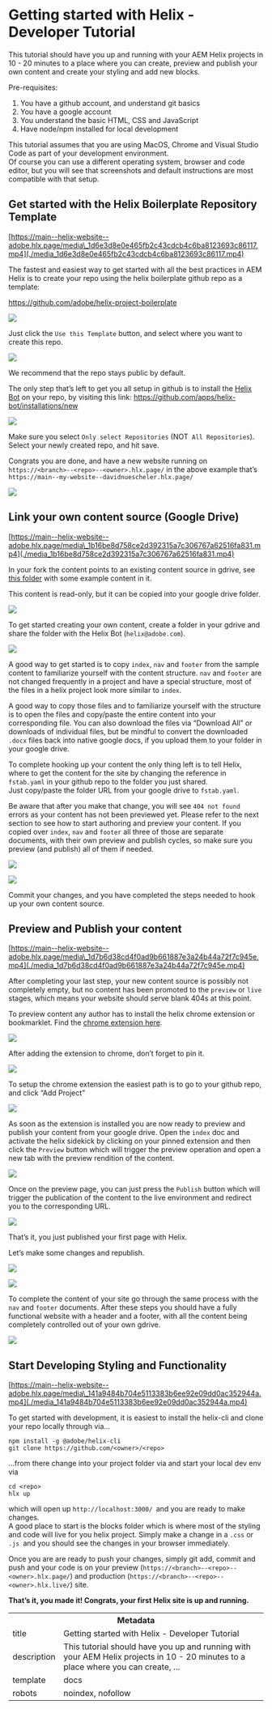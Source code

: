 # Getting started with Helix - Developer Tutorial

This tutorial should have you up and running with your AEM Helix projects in 10 - 20 minutes to a place where you can create, preview and publish your own content and create your styling and add new blocks.

Pre-requisites:

1.  You have a github account, and understand git basics
2.  You have a google account
3.  You understand the basic HTML, CSS and JavaScript
4.  Have node/npm installed for local development

This tutorial assumes that you are using MacOS, Chrome and Visual Studio Code as part of your development environment.\
Of course you can use a different operating system, browser and code editor, but you will see that screenshots and default instructions are most compatible with that setup.

## Get started with the Helix Boilerplate Repository Template

[https://main--helix-website--adobe.hlx.page/media\_1d6e3d8e0e465fb2c43cdcb4c6ba8123693c86117.mp4](./media_1d6e3d8e0e465fb2c43cdcb4c6ba8123693c86117.mp4)

The fastest and easiest way to get started with all the best practices in AEM Helix is to create your repo using the helix boilerplate github repo as a template:

<https://github.com/adobe/helix-project-boilerplate>

![](./media_165bab297e15a33f4742a4f20d8e0a3c3ba42511a.png?width=750\&format=png\&optimize=medium)

Just click the `Use this Template` button, and select where you want to create this repo.

![](./media_15a342b8fddee4d58a6b5cdda64c13e785525a366.png?width=750\&format=png\&optimize=medium)

We recommend that the repo stays public by default.

The only step that’s left to get you all setup in github is to install the [Helix Bot](https://github.com/apps/helix-bot) on your repo, by visiting this link: <https://github.com/apps/helix-bot/installations/new>

![](./media_15c1f25fc4f11bd34bb63ea9f0c99974be835b484.png?width=750\&format=png\&optimize=medium)

Make sure you select `Only select Repositories` (NOT` All Repositories`).\
Select your newly created repo, and hit save.

Congrats you are done, and have a new website running on `https://<branch>--<repo>--<owner>.hlx.page/` in the above example that’s `https://main--my-website--davidnuescheler.hlx.page/`

![](./media_1ea0bbbcde0c84f710fa79b6a08a2f146935aaa45.png?width=750\&format=png\&optimize=medium)

## Link your own content source (Google Drive)

[https://main--helix-website--adobe.hlx.page/media\_1b16be8d758ce2d392315a7c306767a62516fa831.mp4](./media_1b16be8d758ce2d392315a7c306767a62516fa831.mp4)

In your fork the content points to an existing content source in gdrive, see [this folder](https://drive.google.com/drive/folders/1MGzOt7ubUh3gu7zhZIPb7R7dyRzG371j) with some example content in it.

This content is read-only, but it can be copied into your google drive folder.

![](./media_1f81f632a43133455d59aa16af3b48cf1eee5a773.png?width=750\&format=png\&optimize=medium)

To get started creating your own content, create a folder in your gdrive and share the folder with the Helix Bot (`helix@adobe.com`).

![](./media_1a25f536986e81a9ec28e8a67e30ea6dc145e79e0.png?width=750\&format=png\&optimize=medium)

A good way to get started is to copy `index`, `nav` and `footer` from the sample content to familiarize yourself with the content structure. `nav` and `footer` are not changed frequently in a project and have a special structure, most of the files in a helix project look more similar to `index`.

A good way to copy those files and to familiarize yourself with the structure is to open the files and copy/paste the entire content into your corresponding file. You can also download the files via “Download All” or downloads of individual files, but be mindful to convert the downloaded `.docx` files back into native google docs, if you upload them to your folder in your google drive.

To complete hooking up your content the only thing left is to tell Helix, where to get the content for the site by changing the reference in `fstab.yaml` in your github repo to the folder you just shared.\
Just copy/paste the folder URL from your google drive to `fstab.yaml`.

Be aware that after you make that change, you will see `404 not found `errors as your content has not been previewed yet. Please refer to the next section to see how to start authoring and preview your content. If you copied over `index`, `nav` and `footer` all three of those are separate documents, with their own preview and publish cycles, so make sure you preview (and publish) all of them if needed.

![](./media_1e7b9c243af2a857d0a431b20f07aadf2f9bfe562.png?width=750\&format=png\&optimize=medium)

![](./media_19cdf2c1a7b5f93389828aa8de3660d85b7865a9f.png?width=750\&format=png\&optimize=medium)

Commit your changes, and you have completed the steps needed to hook up your own content source.

## Preview and Publish your content

[https://main--helix-website--adobe.hlx.page/media\_1d7b6d38cd4f0ad9b661887e3a24b44a72f7c945e.mp4](./media_1d7b6d38cd4f0ad9b661887e3a24b44a72f7c945e.mp4)

After completing your last step, your new content source is possibly not completely empty, but no content has been promoted to the `preview` or `live `stages, which means your website should serve blank 404s at this point.

To preview content any author has to install the helix chrome extension or bookmarklet. Find the [chrome extension here](https://chrome.google.com/webstore/detail/helix-sidekick-beta/ccfggkjabjahcjoljmgmklhpaccedipo).

![](./media_1b86a3e704dd233972cce318e83a6dda44a787c1f.png?width=750\&format=png\&optimize=medium)

After adding the extension to chrome, don’t forget to pin it.

![](./media_1d7c76f6d5d0e2a5df540a25b77a8aefabfcd2e11.png?width=750\&format=png\&optimize=medium)

To setup the chrome extension the easiest path is to go to your github repo, and click “Add Project”

![](./media_158e5a49d59d14ad8f8259665927f11ee18fcae09.png?width=750\&format=png\&optimize=medium)

As soon as the extension is installed you are now ready to preview and publish your content from your google drive. Open the `index` doc and activate the helix sidekick by clicking on your pinned extension and then click the `Preview` button which will trigger the preview operation and open a new tab with the preview rendition of the content.

![](./media_161153232e3285a7eae3c82b903746c36e49ef8cc.png?width=750\&format=png\&optimize=medium)

Once on the preview page, you can just press the `Publish` button which will trigger the publication of the content to the live environment and redirect you to the corresponding URL.

![](./media_19b6d313a098d6d8540a745e9ba4a82b1a2f1b801.png?width=750\&format=png\&optimize=medium)

That’s it, you just published your first page with Helix.

Let’s make some changes and republish.

![](./media_1f6d66a54054c71b66bc67421a131c30d7490114c.png?width=750\&format=png\&optimize=medium)

![](./media_1eba5dc6a44e0bb0b869153ad2b79b1904d5bdc07.png?width=750\&format=png\&optimize=medium)

To complete the content of your site go through the same process with the `nav` and `footer` documents. After these steps you should have a fully functional website with a header and a footer, with all the content being completely controlled out of your own gdrive.

![](./media_172de918ec54e4a5f2267f64f63218b1ef0bf066b.png?width=750\&format=png\&optimize=medium)

## Start Developing Styling and Functionality

[https://main--helix-website--adobe.hlx.page/media\_141a9484b704e5113383b6ee92e09dd0ac352944a.mp4](./media_141a9484b704e5113383b6ee92e09dd0ac352944a.mp4)

To get started with development, it is easiest to install the helix-cli and clone your repo locally through via…

    npm install -g @adobe/helix-cli
    git clone https://github.com/<owner>/<repo>

…from there change into your project folder via and start your local dev env via

    cd <repo>
    hlx up

which will open up `http://localhost:3000/ `and you are ready to make changes.\
A good place to start is the blocks folder which is where most of the styling and code will live for you helix project. Simply make a change in a `.css` or `.js `and you should see the changes in your browser immediately.

Once you are are ready to push your changes, simply git add, commit and push and your code is on your preview (`https://<branch>--<repo>--<owner>.hlx.page/`) and production (`https://<branch>--<repo>--<owner>.hlx.live/`) site.

**That’s it, you made it! Congrats, your first Helix site is up and running.**

<table>
  <tr><th colSpan="2">Metadata</th></tr>
  <tr><td>title</td><td>Getting started with Helix - Developer Tutorial</td></tr>
  <tr><td>description</td><td>This tutorial should have you up and running with your AEM Helix projects in 10 - 20 minutes to a place where you can create, ...</td></tr>
  <tr><td>template</td><td>docs</td></tr>
  <tr><td>robots</td><td>noindex, nofollow</td></tr>
</table>
